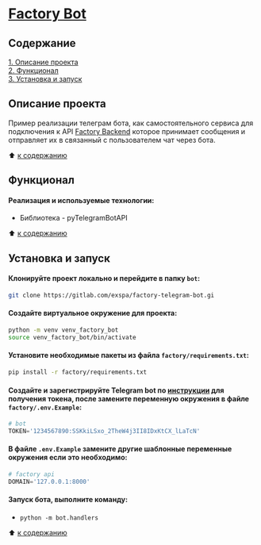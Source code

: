 # [Factory Bot]()


## Содержание

[1. Описание проекта](README.md#Описание-проекта)  
[2. Функционал](README.md#Функционал)  
[3. Установка и запуск](README.md#Установка-и-запуск)  


## Описание проекта

Пример реализации телеграм бота, как самостоятельного сервиса для подключения к API [Factory Backend](https://gitlab.com/exspa/factory-back) которое принимает сообщения и отправляет их в связанный с пользователем чат через бота.

:arrow_up: [к содержанию](README.md#Содержание)


## Функционал

#### Реализация и используемые технологии:

- Библиотека - pyTelegramBotAPI


:arrow_up: [к содержанию](README.md#Содержание)


## Установка и запуск

#### Клонируйте проект локально и перейдите в папку `bot`:

```bash
git clone https://gitlab.com/exspa/factory-telegram-bot.gi
```

#### Создайте виртуальное окружение для проекта:

```bash
python -m venv venv_factory_bot
source venv_factory_bot/bin/activate
```

#### Установите необходимые пакеты из файла `factory/requirements.txt`:
```bash
pip install -r factory/requirements.txt 
```

#### Создайте и зарегистрируйте Telegram bot по [инструкции](https://core.telegram.org/bots/features#botfather) для получения токена, после замените переменную окружения в файле `factory/.env.Example`:

```python
# bot
TOKEN='1234567890:SSKkiLSxo_2TheW4j3II8IDxKtCX_lLaTcN'
```

#### В файле `.env.Example` замените другие шаблонные переменные окружения если это необходимо:

```python
# factory api
DOMAIN='127.0.0.1:8000'
```

#### Запуск бота, выполните команду:

 - `python -m bot.handlers`

:arrow_up: [к содержанию](README.md#Содержание)
